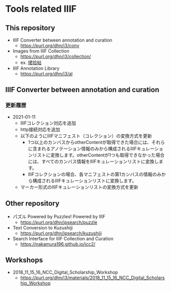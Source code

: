 # Tools related IIIF

## This repository
* IIIF Converter between annotation and curation
  * https://purl.org/dhn/i3/conv
* Images from IIIF Collection
  * https://purl.org/dhn/i3/collection/
  * ex. [捃拾帖](https://purl.org/dhn/i3/collection/?u=https://archdataset.dl.itc.u-tokyo.ac.jp/collections/tanaka/image/collection.json&random=true)
* IIIF Annotation Library
  * https://purl.org/dhn/i3/al

## IIIF Converter between annotation and curation

### 更新履歴

* 2021-01-11
  * IIIFコレクション対応を追加
  * http接続対応を追加
  * 以下のようにIIIFマニフェスト（コレクション）の変換方式を更新
    * 1つ以上のカンバスからotherContentが取得できた場合には、それらに含まれるアノテーション情報のみから構成されるIIIFキュレーションリストに変換します。otherContentが1つも取得できなかった場合には、すべてのカンバス情報をIIIFキュレーションリストに変換します。
    * IIIFコレクションの場合、各マニフェストの第1カンバスの情報のみから構成されるIIIFキュレーションリストに変換します。
  * マーカー形式のIIIFキュレーションリストの変換方式を更新
  
## Other repository
* パズル Powered by Puzzles! Powered by IIIF
  * https://purl.org/dhn/jpsearch/puzzle
* Text Conversion to Kuzushiji
  * https://purl.org/dhn/jpsearch/kuzushiji
* Search Interface for IIIF Collection and Curation
  * https://nakamura196.github.io/icc2/
  
## Workshops
* 2018_11_15_16_NCC_Digital_Scholarship_Workshop
  * https://purl.org/dhn/i3/materials/2018_11_15_16_NCC_Digital_Scholarship_Workshop

